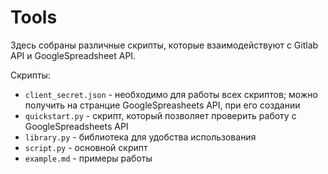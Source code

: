# Tools

Здесь собраны различные скрипты, которые взаимодействуют с Gitlab API и GoogleSpreadsheet API.

Скрипты:
* `client_secret.json` - необходимо для работы всех скриптов; можно получить на странцие GoogleSpreasheets API, при его создании
* `quickstart.py` - скрипт, который позволяет проверить работу с GoogleSpreadsheets API
* `library.py` - библиотека для удобства использования
* `script.py` - основной скрипт
* `example.md` - примеры работы